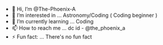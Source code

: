 - 👋 Hi, I’m @The-Phoenix-A
- 👀 I’m interested in ... Astronomy/Coding ( Coding beginner )
- 🌱 I’m currently learning ... Coding 
- 📫 How to reach me ... dc id - @the_phoenix_a
- ⚡ Fun fact: ... There's no fun fact

<!---
The-Phoenix-A/The-Phoenix-A is a ✨ special ✨ repository because its `README.md` (this file) appears on your GitHub profile.
You can click the Preview link to take a look at your changes.
--->
